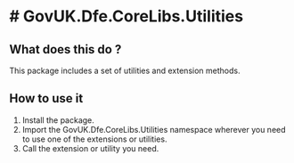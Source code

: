 # # GovUK.Dfe.CoreLibs.Utilities

## What does this do ?
This package includes a set of utilities and extension methods.

## How to use it 

1) Install the package.
2) Import the GovUK.Dfe.CoreLibs.Utilities namespace wherever you need to use one of the extensions or utilities.
3) Call the extension or utility you need.